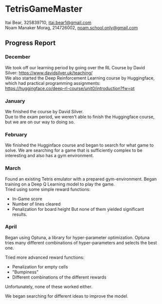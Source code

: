 # TetrisGameMaster

Itai Bear, 325839710, itai.bear1@gmail.com   
Noam Manaker Morag, 214726002, noam.school.only@gmail.com

## Progress Report
### December
We took off our learning period by going over the RL Course by David Silver: https://www.davidsilver.uk/teaching/   
We also started the Deep Reinforcement Learning course by Huggingface, which had practical programming assignments: https://huggingface.co/deep-rl-course/unit0/introduction?fw=pt

### January
We finished the course by David Silver.    
Due to the exam period, we weren't able to finish the Huggingface course, but we are on our way to doing so.

### February
We finished the Hugginface course and began to search for what game to solve. We are searching for a game that is sufficiently complex to be interesting and also has a gym environment.

### March
Found an existing Tetris emulator with a prepared gym-environment. Began training on a Deep Q Learning model to play the game.    
Tried using some simple reward functions:
- In-Game score
- Number of lines cleared
- Penalization for board height
But none of them yielded significant results.  

### April

Began using Optuna, a library for hyper-parameter optimization. Optuna tries many different combinations of hyper-parameters and selects the best one.  

Tried more advanced reward functions:
- Penalization for empty cells
- "Bumpiness"
- Different combinations of the different rewards   
   
Unfortunately, none of these worked either.  

We began searching for different ideas to improve the model.
